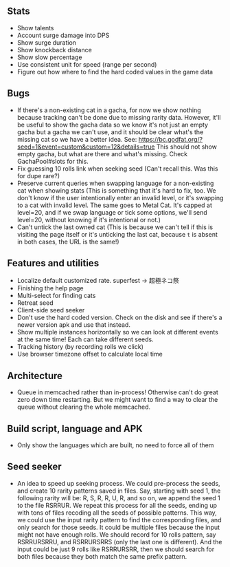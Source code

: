## Stats

* Show talents
* Account surge damage into DPS
* Show surge duration
* Show knockback distance
* Show slow percentage
* Use consistent unit for speed (range per second)
* Figure out how where to find the hard coded values in the game data

## Bugs

* If there's a non-existing cat in a gacha, for now we show nothing because
  tracking can't be done due to missing rarity data. However, it'll be useful
  to show the gacha data so we know it's not just an empty gacha but a gacha
  we can't use, and it should be clear what's the missing cat so we have a
  better idea. See:
  https://bc.godfat.org/?seed=1&event=custom&custom=12&details=true
  This should not show empty gacha, but what are there and what's missing.
  Check GachaPool#slots for this.
* Fix guessing 10 rolls link when seeking seed (Can't recall this. Was this for dupe rare?)
* Preserve current queries when swapping language for a non-existing cat when
  showing stats (This is something that it's hard to fix, too. We don't know
  if the user intentionally enter an invalid level, or it's swapping to a cat
  with invalid level. The same goes to Metal Cat. It's capped at level=20,
  and if we swap language or tick some options, we'll send level=20, without
  knowing if it's intentional or not.)
* Can't untick the last owned cat (This is because we can't tell if this is
  visiting the page itself or it's unticking the last cat, because `t` is
  absent in both cases, the URL is the same!)

## Features and utilities

* Localize default customized rate. superfest -> 超極ネコ祭
* Finishing the help page
* Multi-select for finding cats
* Retreat seed
* Client-side seed seeker
* Don't use the hard coded version. Check on the disk and see if there's
  a newer version apk and use that instead.
* Show multiple instances horizontally so we can look at different events
  at the same time! Each can take different seeds.
* Tracking history (by recording rolls we click)
* Use browser timezone offset to calculate local time

## Architecture

* Queue in memcached rather than in-process! Otherwise can't do great
  zero down time restarting. But we might want to find a way to clear
  the queue without clearing the whole memcached.

## Build script, language and APK

* Only show the languages which are built, no need to force all of them

## Seed seeker

* An idea to speed up seeking process. We could pre-process the seeds, and
  create 10 rarity patterns saved in files. Say, starting with seed 1,
  the following rarity will be: R, S, R, R, U, R, and so on, we append the
  seed 1 to the file RSRRUR. We repeat this process for all the seeds, ending
  up with tons of files recoding all the seeds of possible patterns. This
  way, we could use the input rarity pattern to find the corresponding files,
  and only search for those seeds. It could be multiple files because the
  input might not have enough rolls. We should record for 10 rolls pattern,
  say RSRRURSRRU, and RSRRURSRRS (only the last one is different). And the
  input could be just 9 rolls like RSRRURSRR, then we should search for
  both files because they both match the same prefix pattern.
